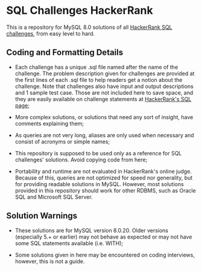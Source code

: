 # SQL Challenges HackerRank

This is a repository for MySQL 8.0 solutions of all [HackerRank SQL challenges], from easy level to hard.

## Coding and Formatting Details

* Each challenge has a unique .sql file named after the name of the challenge. The problem description given for challenges are provided at the first lines of each .sql file to help readers get a notion about the challenge. Note that challenges also have input and output descriptions and 1 sample test case. Those are not included here to save space, and they are easily available on challenge statements at [HackerRank's SQL page];

* More complex solutions, or solutions that need any sort of insight, have comments explaining them;

* As queries are not very long, aliases are only used when necessary and consist of acronyms or simple names;

* This repository is supposed to be used only as a reference for SQL challenges' solutions. Avoid copying code from here;

* Portability and runtime are not evaluated in HackerRank's online judge. Because of this, queries are not optimized for speed nor generality, but for providing readable solutions in MySQL. However, most solutions provided in this repository should work for other RDBMS, such as Oracle SQL and Microsoft SQL Server.

## Solution Warnings

* These solutions are for MySQL version 8.0.20. Older versions (especially 5.+ or earlier) may not behave as expected or may not have some SQL statements available (i.e. WITH);

* Some solutions given in here may be encountered on coding interviews, however, this is not a guide.

[//]: #
[HackerRank SQL challenges]: https://www.hackerrank.com/domains/sql
[HackerRank's SQL page]: https://www.hackerrank.com/domains/sql
